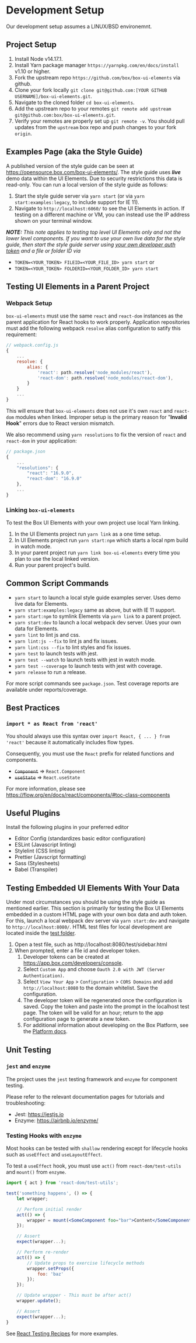 # Development Setup

Our development setup assumes a LINUX/BSD environemnt.

## Project Setup

1. Install Node v14.17.1.
2. Install Yarn package manager `https://yarnpkg.com/en/docs/install` v1.10 or higher.
3. Fork the upstream repo `https://github.com/box/box-ui-elements` via github.
4. Clone your fork locally `git clone git@github.com:[YOUR GITHUB USERNAME]/box-ui-elements.git`.
5. Navigate to the cloned folder `cd box-ui-elements`.
6. Add the upstream repo to your remotes `git remote add upstream git@github.com:box/box-ui-elements.git`.
7. Verify your remotes are properly set up `git remote -v`. You should pull updates from the `upstream` box repo and push changes to your fork `origin`.

## Examples Page (aka the Style Guide)

A published version of the style guide can be seen at https://opensource.box.com/box-ui-elements/. The style guide uses **_live_** demo data within the UI Elements. Due to security restrictions this data is read-only. You can run a local version of the style guide as follows:

1. Start the style guide server via `yarn start` (or via `yarn start:examples:legacy`, to include support for IE 11).
2. Navigate to `http://localhost:6060/` to see the UI Elements in action. If testing on a different machine or VM, you can instead use the IP address shown on your terminal window.

**_NOTE:_** _This note applies to testing top level UI Elements only and not the lower level components. If you want to use your own live data for the style guide, then start the style guide server using [your own developer auth token](https://developer.box.com/docs/authenticate-with-developer-token) and a file or folder ID via_

- `TOKEN=<YOUR_TOKEN> FILEID=<YOUR_FILE_ID> yarn start` or
- `TOKEN=<YOUR_TOKEN> FOLDERID=<YOUR_FOLDER_ID> yarn start`

## Testing UI Elements in a Parent Project

### Webpack Setup

`box-ui-elements` must use the same `react` and `react-dom` instances as the parent application for React hooks to work properly. Application repositories must add the following webpack `resolve` alias configuration to satify this requirement:

```js
// webpack.config.js
{
    ...
    resolve: {
        alias: {
            'react': path.resolve('node_modules/react'),
            'react-dom': path.resolve('node_modules/react-dom'),
        }
    }
    ...
}
```

This will ensure that `box-ui-elements` does not use it's own `react` and `react-dom` modules when linked. Improper setup is the primary reason for "**Invalid Hook**" errors due to React version mismatch.

We also recommend using `yarn resolutions` to fix the version of `react` and `react-dom` in your application:

```js
// package.json
{
    ...
    "resolutions": {
        "react": "16.9.0",
        "react-dom": "16.9.0"
    },
    ...
}
```

### Linking `box-ui-elements`

To test the Box UI Elements with your own project use local Yarn linking.

1. In the UI Elements project run `yarn link` as a one time setup.
2. In UI Elements project run `yarn start:npm` which starts a local npm build in watch mode.
3. In your parent project run `yarn link box-ui-elements` every time you plan to use the local linked version.
4. Run your parent project's build.

## Common Script Commands

- `yarn start` to launch a local style guide examples server. Uses demo live data for Elements.
- `yarn start:examples:legacy` same as above, but with IE 11 support.
- `yarn start:npm` to symlink Elements via `yarn link` to a parent project.
- `yarn start:dev` to launch a local webpack dev server. Uses your own data for Elements.
- `yarn lint` to lint js and css.
- `yarn lint:js --fix` to lint js and fix issues.
- `yarn lint:css --fix` to lint styles and fix issues.
- `yarn test` to launch tests with jest.
- `yarn test --watch` to launch tests with jest in watch mode.
- `yarn test --coverage` to launch tests with jest with coverage.
- `yarn release` to run a release.

For more script commands see `package.json`. Test coverage reports are available under reports/coverage.

## Best Practices

### `import * as React from 'react'`

You should always use this syntax over `import React, { ... } from 'react'` because it automatically includes flow types.

Consequently, you must use the `React` prefix for related functions and components.

- ~~`Component`~~ => `React.Component`
- ~~`useState`~~ => `React.useState`

For more information, please see https://flow.org/en/docs/react/components/#toc-class-components

## Useful Plugins

Install the following plugins in your preferred editor

- Editor Config (standardizes basic editor configuration)
- ESLint (Javascript linting)
- Stylelint (CSS linting)
- Prettier (Javscript formatting)
- Sass (Stylesheets)
- Babel (Transpiler)

## Testing Embedded UI Elements With Your Data

Under most circumstances you should be using the style guide as mentioned earlier. This section is primarily for testing the Box UI Elements embedded in a custom HTML page with your own box data and auth token. For this, launch a local webpack dev server via `yarn start:dev` and navigate to `http://localhost:8080/`. HTML test files for local development are located inside the [test folder](http://localhost:8080/test).

1. Open a test file, such as http://localhost:8080/test/sidebar.html
2. When prompted, enter a file id and developer token.
   1. Developer tokens can be created at https://app.box.com/developers/console.
   2. Select `Custom App` and choose `Oauth 2.0 with JWT (Server Authentication)`.
   3. Select `View Your App` > `Configuration` > `CORS Domains` and add `http://localhost:8080` to the domain whitelist. Save the configuration.
   4. The developer token will be regenerated once the configuration is saved. Copy the token and paste into the prompt in the localhost test page. The token will be valid for an hour; return to the app configuration page to generate a new token.
   5. For additional information about developing on the Box Platform, see the [Platform docs](https://developer.box.com/docs/box-ui-elements#section-using-the-box-ui-elements).

## Unit Testing

### `jest` and `enzyme`

The project uses the `jest` testing framework and `enzyme` for component testing.

Please refer to the relevant documentation pages for tutorials and troubleshooting:

- Jest: https://jestjs.io
- Enzyme: https://airbnb.io/enzyme/

### Testing Hooks with `enzyme`

Most hooks can be tested with `shallow` rendering except for lifecycle hooks such as `useEffect` and `useLayoutEffect`.

To test a `useEffect` hook, you must use `act()` from `react-dom/test-utils` and `mount()` from `enzyme`.

```jsx
import { act } from 'react-dom/test-utils';

test('something happens', () => {
    let wrapper;

    // Perform initial render
    act(() => {
        wrapper = mount(<SomeComponent foo="bar">Content</SomeComponent>);
    });

    // Assert
    expect(wrapper...);

    // Perform re-render
    act(() => {
        // Update props to exercise lifecycle methods
        wrapper.setProps({
            foo: 'baz'
        });
    });

    // Update wrapper - This must be after act()
    wrapper.update();

    // Assert
    expect(wrapper...);
}
```

See [React Testing Recipes](https://reactjs.org/docs/testing-recipes.html) for more examples.
